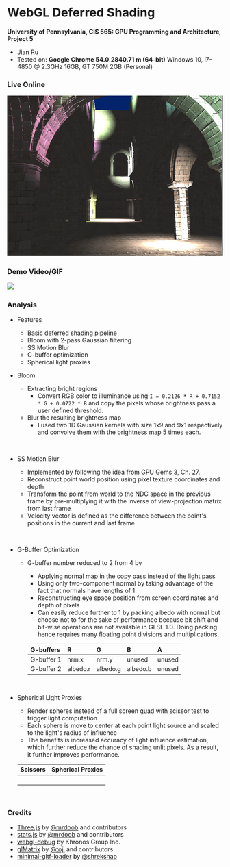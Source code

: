 WebGL Deferred Shading
======================

**University of Pennsylvania, CIS 565: GPU Programming and Architecture, Project 5**

* Jian Ru
* Tested on: **Google Chrome 54.0.2840.71 m (64-bit)**
  Windows 10, i7-4850 @ 2.3GHz 16GB, GT 750M 2GB (Personal)

### Live Online

[![](img/thumb.png)](https://jian-ru.github.io/Project5-WebGL-Deferred-Shading-with-glTF)

### Demo Video/GIF

[![](img/video.png)](TODO)

### Analysis

* Features
  * Basic deferred shading pipeline
  * Bloom with 2-pass Gaussian filtering
  * SS Motion Blur
  * G-buffer optimization
  * Spherical light proxies

* Bloom
  * Extracting bright regions
    * Convert RGB color to illuminance using `I = 0.2126 * R + 0.7152 * G + 0.0722 * B` and copy the pixels whose brightness pass a user defined threshold.
  * Blur the resulting brightness map
    * I used two 1D Gaussian kernels with size 1x9 and 9x1 respectively and convolve them with the brightness map 5 times each.
  
  ![]()

* SS Motion Blur
  * Implemented by following the idea from GPU Gems 3, Ch. 27.
  * Reconstruct point world position using pixel texture coordinates and depth
  * Transform the point from world to the NDC space in the previous frame by pre-multiplying it with the inverse of view-projection matrix from last frame
  * Velocity vector is defined as the difference between the point's positions in the current and last frame
  
  ![]()
  
* G-Buffer Optimization
  * G-buffer number reduced to 2 from 4 by
    * Applying normal map in the copy pass instead of the light pass
    * Using only two-component normal by taking advantage of the fact that normals have lengths of 1
    * Reconstructing eye space position from screen coordinates and depth of pixels
    * Can easily reduce further to 1 by packing albedo with normal but choose not to for the sake of performance because bit shift and bit-wise operations are not available in GLSL 1.0. Doing packing hence requires many floating point divisions and multiplications.
    
    | G-buffers | R | G | B | A |
    | --- | --- | --- | --- | --- |
    | G-buffer 1 | nrm.x | nrm.y | unused | unused |
    | G-buffer 2 | albedo.r | albedo.g | albedo.b | unused |
  
  ![]()
  
* Spherical Light Proxies
  * Render spheres instead of a full screen quad with scissor test to trigger light computation
  * Each sphere is move to center at each point light source and scaled to the light's radius of influence
  * The benefits is increased accuracy of light influence estimation, which further reduce the chance of shading unlit pixels. As a result, it further improves performance.
  
  | Scissors | Spherical Proxies |
  | --- | --- |
  | ![]() | ![]() |
  
  ![]()

### Credits

* [Three.js](https://github.com/mrdoob/three.js) by [@mrdoob](https://github.com/mrdoob) and contributors
* [stats.js](https://github.com/mrdoob/stats.js) by [@mrdoob](https://github.com/mrdoob) and contributors
* [webgl-debug](https://github.com/KhronosGroup/WebGLDeveloperTools) by Khronos Group Inc.
* [glMatrix](https://github.com/toji/gl-matrix) by [@toji](https://github.com/toji) and contributors
* [minimal-gltf-loader](https://github.com/shrekshao/minimal-gltf-loader) by [@shrekshao](https://github.com/shrekshao)
